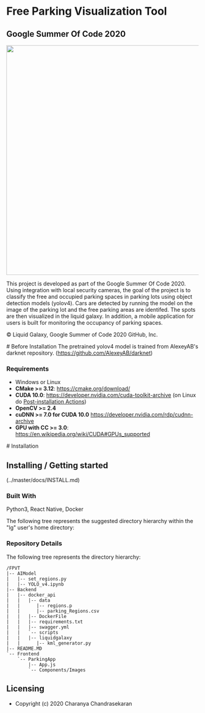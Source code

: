 ﻿# Free Parking Visualization Tool

## __Google Summer Of Code 2020__
<p align="center"> 
    <img width="600" src="https://jderobot.github.io/assets/images/activities/gsoc-2020.jpg">
</p>

This project is developed as part of the Google Summer Of Code 2020. Using integration with local security cameras, the goal of the project is to classify the free and occupied parking spaces in parking lots using object detection models (yolov4). Cars are detected by running the model on the image of the parking lot and the free parking areas are identifed. The spots are then visualized in the liquid galaxy. In addition, a mobile application for users is built for monitoring the occupancy of parking spaces.

© Liquid Galaxy, Google Summer of Code 2020 GitHub, Inc.

﻿# Before Installation
The pretrained yolov4 model is trained from AlexeyAB's darknet repository. (https://github.com/AlexeyAB/darknet)

### Requirements

* Windows or Linux
* **CMake >= 3.12**: https://cmake.org/download/
* **CUDA 10.0**: https://developer.nvidia.com/cuda-toolkit-archive (on Linux do [Post-installation Actions](https://docs.nvidia.com/cuda/cuda-installation-guide-linux/index.html#post-installation-actions))
* **OpenCV >= 2.4**
* **cuDNN >= 7.0 for CUDA 10.0** https://developer.nvidia.com/rdp/cudnn-archive
* **GPU with CC >= 3.0**: https://en.wikipedia.org/wiki/CUDA#GPUs_supported


﻿# Installation


## Installing / Getting started
(../master/docs/INSTALL.md)

### Built With
Python3, React Native, Docker

The following tree represents the suggested directory hierarchy 
within the "lg" user's home directory:

### Repository Details
The following tree represents the directory hierarchy:

```
/FPVT
|-- AIModel
|   |-- set_regions.py
|   |-- YOLO_v4.ipynb
|-- Backend
|   |-- docker_api
|   |   |-- data
|   |      |-- regions.p
|   |      |-- parking_Regions.csv
|   |   |-- DockerFile
|   |   |-- requirements.txt
|   |   |-- swagger.yml
|   |   `-- scripts
|   |   |-- liquidgalaxy
|   |      |-- kml_generator.py
|-- README.MD
`-- Frontend
    `-- ParkingApp
        |-- App.js
        `-- Components/Images
```

## Licensing
- Copyright (c) 2020 Charanya Chandrasekaran

